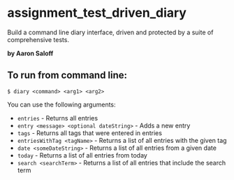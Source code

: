 # assignment_test_driven_diary
Build a command line diary interface, driven and protected by a suite of comprehensive tests.

**by Aaron Saloff**

## To run from command line:

`$ diary <command> <arg1> <arg2>`

You can use the following arguments:

- `entries` - Returns all entries
- `entry <message> <optional dateString>` - Adds a new entry
- `tags` - Returns all tags that were entered in entries
- `entriesWithTag <tagName>` - Returns a list of all entries with the given tag
- `date <someDateString>` - Returns a list of all entries from a given date
- `today` - Returns a list of all entries from today
- `search <searchTerm>` - Returns a list of all entries that include the search term
